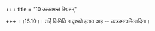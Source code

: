 +++
title = "10 उत्क्रामन्तं स्थितम्"

+++
।।15.10।। तर्हि किमिति न दृश्यते इत्यत आह -- उत्क्रामन्तमित्यादिना।
